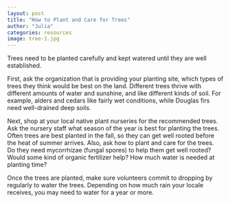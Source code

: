```yaml
---
layout: post
title: "How to Plant and Care for Trees"
author: "Julia"
categories: resources
image: tree-1.jpg
---
```


Trees need to be planted carefully and kept watered until they are well established.

First, ask the organization that is providing your planting site, which types of trees they think would be best on the land.  Different trees thrive with different amounts of water and sunshine, and like different kinds of soil.  For example, alders and cedars like fairly wet conditions, while Douglas firs need well-drained deep soils.

Next, shop at your local native plant nurseries for the recommended trees.  Ask the nursery staff what season of the year is best for planting the trees.  Often trees are best planted in the fall, so they can get well rooted before the heat of summer arrives.  Also, ask how to plant and care for the trees.  Do they need mycorrhizae (fungal spores) to help them get well rooted?  Would some kind of organic fertilizer help?  How much water is needed at planting time?

Once the trees are planted, make sure volunteers commit to dropping by regularly to water the trees.  Depending on how much rain your locale receives, you may need to water for a year or more.
